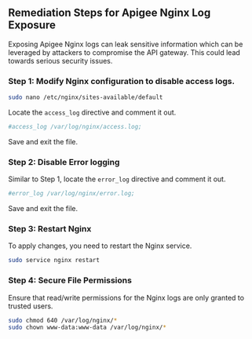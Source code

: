 

## Remediation Steps for Apigee Nginx Log Exposure

Exposing Apigee Nginx logs can leak sensitive information which can be leveraged by attackers to compromise the API gateway. This could lead towards serious security issues.

### Step 1: Modify Nginx configuration to disable access logs.

```bash
sudo nano /etc/nginx/sites-available/default
```

Locate the `access_log` directive and comment it out.

```conf
#access_log /var/log/nginx/access.log;
```

Save and exit the file.

### Step 2: Disable Error logging
Similar to Step 1, locate the `error_log` directive and comment it out.

```conf
#error_log /var/log/nginx/error.log;
```

Save and exit the file.

### Step 3: Restart Nginx 

To apply changes, you need to restart the Nginx service.

```bash
sudo service nginx restart
```

### Step 4: Secure File Permissions

Ensure that read/write permissions for the Nginx logs are only granted to trusted users.

```bash
sudo chmod 640 /var/log/nginx/*
sudo chown www-data:www-data /var/log/nginx/*
```
